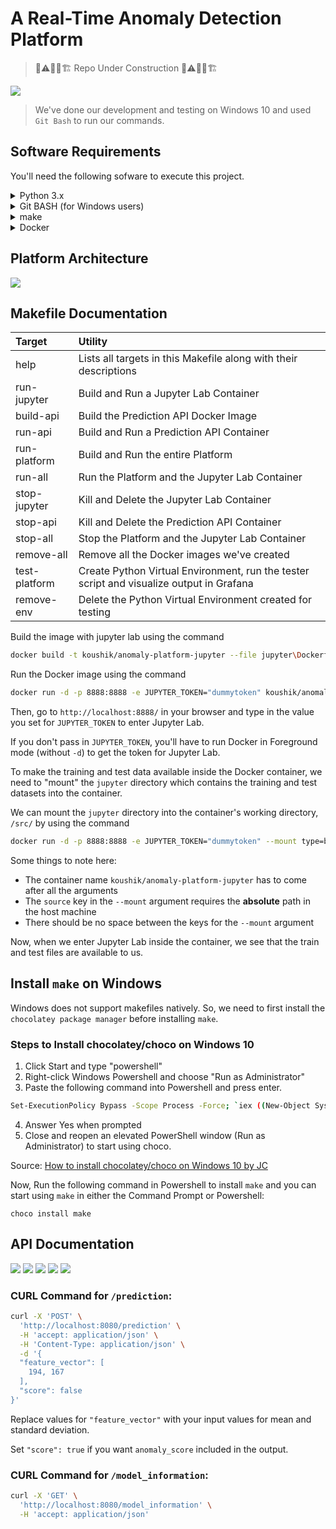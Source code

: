 # A Real-Time Anomaly Detection Platform

> 🚦⚠️👷‍♂️🏗️ Repo Under Construction 🚦⚠️👷‍♂️🏗️

![](images/dashboard-gif.gif)

> We've done our development and testing on Windows 10 and used `Git Bash` to run our commands.

## Software Requirements

You'll need the following sofware to execute this project.
<details>
<summary> Python 3.x </summary>

![](images/python-logo.png)

Python is an interpreted high-level general-purpose programming language. Its design philosophy emphasizes code readability with its use of significant indentation. Its language constructs as well as its object-oriented approach aim to help programmers write clear, logical code for small and large-scale projects.

Python comes pre-installed with most Linux and Mac Systems. To install Python, follow the instructions provided here: https://www.python.org/downloads/

Please make sure you install a version of Python 3.x
</details>

<details>
<summary> Git BASH (for Windows users) </summary>

![](images/git-bash.jpg)

Git BASH is an application for Microsoft Windows environments which provides an emulation layer for a Git command line experience.

Install Git BASH if you're on a Windows machine by following the instructions here: https://gitforwindows.org/

</details>

<details>
<summary> make </summary>

![](images/gnu-make.png)

GNU Make is a tool which controls the generation of executables and other non-source files of a program from the program's source files.

Follow the instructions in the [Install make on Windows](https://github.com/koushikvikram/anomaly-detection-platform#install-make-on-windows) section to install `make` on Windows. 

To install `make` on Linux, follow the instructions listed on GNU's website: https://www.gnu.org/software/make/
</details>

<details>
<summary> Docker </summary>

![](images/docker-logo.jpg)

Docker is a set of platform as a service products that use OS-level virtualization to deliver software in packages called containers.

To install Docker, follow the instructions listed on Docker's website: https://docs.docker.com/desktop/#download-and-install
</details>


## Platform Architecture

![](images/architecture-square-grey-background.png)

## Makefile Documentation

| Target        | Utility                                                          |
|:--------------|:-----------------------------------------------------------------|
| help          | Lists all targets in this Makefile along with their descriptions |
| run-jupyter   | Build and Run a Jupyter Lab Container                            |
| build-api     | Build the Prediction API Docker Image                            |
| run-api       | Build and Run a Prediction API Container                         |
| run-platform  | Build and Run the entire Platform                                |
| run-all       | Run the Platform and the Jupyter Lab Container                   |
| stop-jupyter  | Kill and Delete the Jupyter Lab Container                        |
| stop-api      | Kill and Delete the Prediction API Container                     |
| stop-all      | Stop the Platform and the Jupyter Lab Container                  |
| remove-all    | Remove all the Docker images we've created                       |
| test-platform | Create Python Virtual Environment, run the tester script and visualize output in Grafana |
| remove-env    | Delete the Python Virtual Environment created for testing        |


Build the image with jupyter lab using the command

```bash
docker build -t koushik/anomaly-platform-jupyter --file jupyter\Dockerfile .
```

Run the Docker image using the command

```bash
docker run -d -p 8888:8888 -e JUPYTER_TOKEN="dummytoken" koushik/anomaly-platform-jupyter
```

Then, go to `http://localhost:8888/` in your browser and type in the value you set for `JUPYTER_TOKEN` to enter Jupyter Lab. 

If you don't pass in `JUPYTER_TOKEN`, you'll have to run Docker in Foreground mode (without `-d`) to get the token for Jupyter Lab.

To make the training and test data available inside the Docker container, we need to "mount" the `jupyter` directory which contains the training and test datasets into the container.

We can mount the `jupyter` directory into the container's working directory, `/src/` by using the command

```bash
docker run -d -p 8888:8888 -e JUPYTER_TOKEN="dummytoken" --mount type=bind,source=D:/projects/anomaly-detection-platform/jupyter,target=/src/ koushik/anomaly-platform-jupyter
```

Some things to note here:
- The container name `koushik/anomaly-platform-jupyter` has to come after all the arguments
- The `source` key in the `--mount` argument requires the **absolute** path in the host machine 
- There should be no space between the keys for the `--mount` argument

Now, when we enter Jupyter Lab inside the container, we see that the train and test files are available to us.

## Install `make` on Windows

Windows does not support makefiles natively. So, we need to first install the `chocolatey package manager` before installing `make`.

### Steps to Install chocolatey/choco on Windows 10
1. Click Start and type "powershell"
2. Right-click Windows Powershell and choose "Run as Administrator"
3. Paste the following command into Powershell and press enter.
```bash
Set-ExecutionPolicy Bypass -Scope Process -Force; `iex ((New-Object System.Net.WebClient).DownloadString('https://chocolatey.org/install.ps1'))
```
4. Answer Yes when prompted
5. Close and reopen an elevated PowerShell window (Run as Administrator) to start using choco.

Source: [How to install chocolatey/choco on Windows 10 by JC](https://jcutrer.com/windows/install-chocolatey-choco-windows10)

Now, Run the following command in Powershell to install `make` and you can start using `make` in either the Command Prompt or Powershell:
```
choco install make
```


## API Documentation

![](images/api-documentation-1.png)
![](images/api-documentation-2.png)
![](images/api-documentation-3.png)
![](images/api-documentation-4.png)
![](images/api-documentation-5.png)

### CURL Command for `/prediction`:

```bash
curl -X 'POST' \
  'http://localhost:8080/prediction' \
  -H 'accept: application/json' \
  -H 'Content-Type: application/json' \
  -d '{
  "feature_vector": [
    194, 167
  ],
  "score": false
}'
```

Replace values for `"feature_vector"` with your input values for mean and standard deviation.

Set `"score": true` if you want `anomaly_score` included in the output.

### CURL Command for `/model_information`:

```bash
curl -X 'GET' \
  'http://localhost:8080/model_information' \
  -H 'accept: application/json'
```